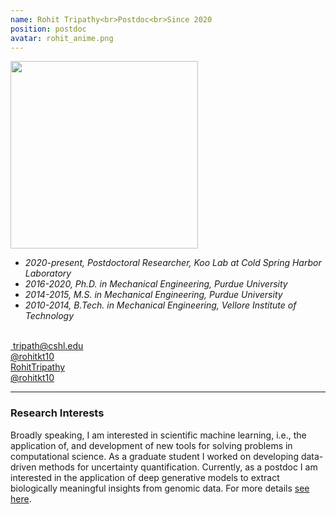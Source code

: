 ```yaml
---
name: Rohit Tripathy<br>Postdoc<br>Since 2020
position: postdoc
avatar: rohit_anime.png
---
```


<img width="300" src="{{site.baseurl}}/anime/{{page.avatar}}" data-action="zoom">
<br>

- _2020-present, Postdoctoral Researcher, Koo Lab at Cold Spring Harbor Laboratory_ <br>
- _2016-2020, Ph.D. in Mechanical Engineering, Purdue University_ <br>
- _2014-2015, M.S. in Mechanical Engineering, Purdue University_ <br>
- _2010-2014, B.Tech. in Mechanical Engineering, Vellore Institute of Technology_ <br>
<br>
​
<a href="mailto:tripath@cshl.edu"><i class="fa fa-envelope-o"></i> tripath@cshl.edu</a><br>
<a href="https://twitter.com/rohitkt10"><i class="fa fa-twitter"></i> @rohitkt10 </a><br>
<a href="https://www.linkedin.com/in/rohit-tripathy-a2310a75"><i class="fa fa-linkedin-square"></i> RohitTripathy</a><br>
<a href="https://github.com/rohitkt10"><i class="fa fa-github"></i> @rohitkt10 </a><br>

<hr>

### Research Interests

Broadly speaking, I am interested in scientific machine learning, i.e., the application of, and development of new tools for solving problems in computational science. As a graduate student I worked on developing data-driven methods for uncertainty quantification. Currently, as a postdoc I am interested in the application of deep generative models to extract biologically meaningful insights from genomic data. For more details [see here](https://rohittripathy.netlify.app/).
<br>
<br>
<br>

&nbsp;
&nbsp;
&nbsp;
&nbsp;
&nbsp;
&nbsp;
&nbsp;
&nbsp;
&nbsp;
&nbsp;
&nbsp;
&nbsp;
&nbsp;
&nbsp;
&nbsp;
&nbsp;
&nbsp;
&nbsp;
&nbsp;
&nbsp;
&nbsp;
&nbsp;
&nbsp;
&nbsp;

